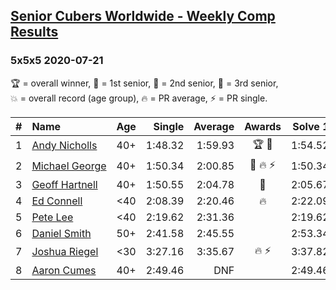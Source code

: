 <style>table {white-space: nowrap;}</style>

## [Senior Cubers Worldwide - Weekly Comp Results](/scw-comp/results/)
### 5x5x5 2020-07-21

<span style="white-space: nowrap;">🏆 = overall winner</span>, <span style="white-space: nowrap;">🥇 = 1st senior</span>, <span style="white-space: nowrap;">🥈 = 2nd senior</span>, <span style="white-space: nowrap;">🥉 = 3rd senior</span>, <span style="white-space: nowrap;">💥 = overall record (age group)</span>, <span style="white-space: nowrap;">🔥 = PR average</span>, <span style="white-space: nowrap;">⚡ = PR single</span>.

| # | Name | Age | Single | Average | Awards | Solve 1 | Solve 2 | Solve 3 | Solve 4 | Solve 5 | Video |
| :--: | :-- | :--: | --: | --: | :--: | --: | --: | --: | --: | --: | :-- |
| 1 | [Andy Nicholls](../../persons/andy_nicholls/555.md) | 40+ | 1:48.32 | 1:59.93 | 🏆 🥇 | 1:54.52 | 2:01.26 | 2:06.35 | 1:48.32 | 2:04.01 | [Desktop](https://www.facebook.com/events/3081159145282455/permalink/3099228750142161) / [Mobile](https://m.facebook.com/events/3081159145282455?view=permalink&id=3099228750142161) |
| 2 | [Michael George](../../persons/michael_george/555.md) | 40+ | 1:50.34 | 2:00.85 | 🥈 🔥 ⚡ | 1:50.34 | 2:01.54 | 2:00.57 | 2:00.45 | 2:23.00 | [Desktop](https://www.facebook.com/michael.george.545/videos/10214016542247959) / [Mobile](https://m.facebook.com/michael.george.545/videos/10214016542247959) |
| 3 | [Geoff Hartnell](../../persons/geoff_hartnell/555.md) | 40+ | 1:50.55 | 2:04.78 | 🥉 | 2:05.67 | 2:02.64 | 1:50.55 | 2:20.48 | 2:06.03 | [Desktop](https://www.facebook.com/events/3081159145282455/permalink/3093503174048052) / [Mobile](https://m.facebook.com/events/3081159145282455?view=permalink&id=3093503174048052) |
| 4 | [Ed Connell](../../persons/ed_connell/555.md) | <40 | 2:08.39 | 2:20.46 | 🔥 | 2:22.09 | 2:22.57 | 2:08.39 | 3:07.73 | 2:16.71 | [Desktop](https://www.facebook.com/events/3081159145282455/permalink/3093755244022845) / [Mobile](https://m.facebook.com/events/3081159145282455?view=permalink&id=3093755244022845) |
| 5 | [Pete Lee](../../persons/pete_lee/555.md) | <40 | 2:19.62 | 2:31.36 |  | 2:19.62 | 2:52.43 | 2:24.92 | 2:37.61 | 2:31.56 | [Desktop](https://www.facebook.com/events/3081159145282455/permalink/3097239843674385) / [Mobile](https://m.facebook.com/events/3081159145282455?view=permalink&id=3097239843674385) |
| 6 | [Daniel Smith](../../persons/daniel_smith/555.md) | 50+ | 2:41.58 | 2:45.55 |  | 2:53.34 | 2:41.58 | 2:41.73 | DNS | DNS | [Desktop](https://www.facebook.com/events/3081159145282455/permalink/3097459720319064) / [Mobile](https://m.facebook.com/events/3081159145282455?view=permalink&id=3097459720319064) |
| 7 | [Joshua Riegel](../../persons/joshua_riegel/555.md) | <30 | 3:27.16 | 3:35.67 | 🔥 ⚡ | 3:37.82 | 3:27.16 | 3:42.02 | DNS | DNS | [Desktop](https://www.facebook.com/events/3081159145282455/permalink/3099453856786317) / [Mobile](https://m.facebook.com/events/3081159145282455?view=permalink&id=3099453856786317) |
| 8 | [Aaron Cumes](../../persons/aaron_cumes/555.md) | 40+ | 2:49.46 | DNF |  | 2:49.46 | DNS | DNS | DNS | DNS | [Desktop](https://www.facebook.com/events/3081159145282455/permalink/3087536224644747) / [Mobile](https://m.facebook.com/events/3081159145282455?view=permalink&id=3087536224644747) |

<!-- Global site tag (gtag.js) - Google Analytics -->
<script async src="https://www.googletagmanager.com/gtag/js?id=UA-86348435-3"></script>
<script>window.dataLayer = window.dataLayer || []; function gtag() {dataLayer.push(arguments);} gtag('js', new Date()); gtag('config', 'UA-86348435-3');</script>

